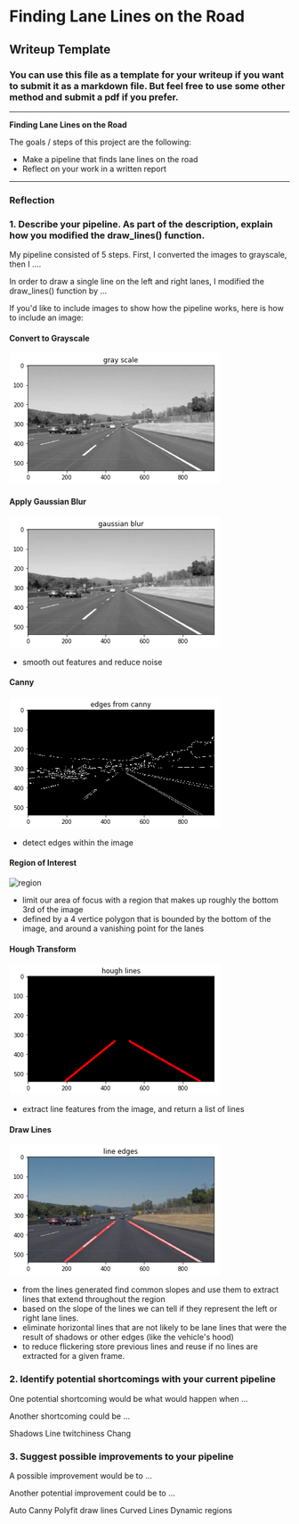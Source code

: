 # **Finding Lane Lines on the Road** 

## Writeup Template

### You can use this file as a template for your writeup if you want to submit it as a markdown file. But feel free to use some other method and submit a pdf if you prefer.

---

**Finding Lane Lines on the Road**

The goals / steps of this project are the following:
* Make a pipeline that finds lane lines on the road
* Reflect on your work in a written report


[//]: # (Image References)

[image1]: ./pipeline/grayscale.png "Grayscale"
[image2]: ./pipeline/gaussian.png "Gaussian"
[image3]: ./pipeline/canny.png "Canny"
[image4]: ./pipeline/maskededges.png "Masked Edges"
[image5]: ./pipeline/houghlines.png "Hough Transform"
[image6]: ./pipeline/finalimage.png "Result"

---

### Reflection

### 1. Describe your pipeline. As part of the description, explain how you modified the draw_lines() function.

My pipeline consisted of 5 steps. First, I converted the images to grayscale, then I .... 

In order to draw a single line on the left and right lanes, I modified the draw_lines() function by ...

If you'd like to include images to show how the pipeline works, here is how to include an image: 




#### Convert to Grayscale
![grayscale][image1]

#### Apply Gaussian Blur
![grayscale][image2]
- smooth out features and reduce noise


#### Canny
![canny][image3]
- detect edges within the image


#### Region of Interest
![region][image4]
- limit our area of focus with a region that makes up roughly the bottom 3rd of the image
- defined by a 4 vertice polygon that is bounded by the bottom of the image, and around a vanishing point for the lanes


#### Hough Transform
![houghlines][image5]
- extract line features from the image, and return a list of lines

	

#### Draw Lines
![drawlines][image6]
- from the lines generated find common slopes and use them to extract lines that extend throughout the region
- based on the slope of the lines we can tell if they represent the left or right lane lines.
- eliminate horizontal lines that are not likely to be lane lines that were the result of shadows or other edges (like the vehicle's hood)
- to reduce flickering store previous lines and reuse if no lines are extracted for a given frame.

### 2. Identify potential shortcomings with your current pipeline


One potential shortcoming would be what would happen when ... 

Another shortcoming could be ...

Shadows
Line twitchiness
Chang

### 3. Suggest possible improvements to your pipeline

A possible improvement would be to ...

Another potential improvement could be to ...

Auto Canny
Polyfit draw lines
Curved Lines
Dynamic regions